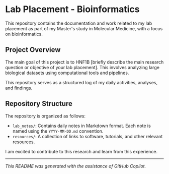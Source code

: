 # Lab Placement - Bioinformatics

This repository contains the documentation and work related to my lab placement as part of my Master's study in Molecular Medicine, with a focus on bioinformatics.

## Project Overview

The main goal of this project is to HNF1B [briefly describe the main research question or objective of your lab placement]. This involves analyzing large biological datasets using computational tools and pipelines.

This repository serves as a structured log of my daily activities, analyses, and findings.

## Repository Structure

The repository is organized as follows:

-   `lab_notes/`: Contains daily notes in Markdown format. Each note is named using the `YYYY-MM-DD.md` convention.
-   `resources/`: A collection of links to software, tutorials, and other relevant resources.

I am excited to contribute to this research and learn from this experience.

---

*This README was generated with the assistance of GitHub Copilot.*
